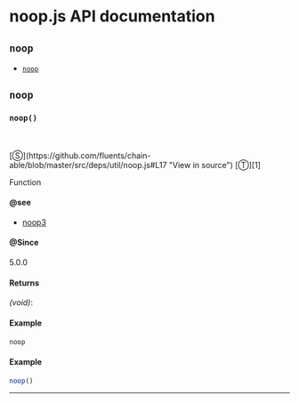 # noop.js API documentation

<!-- div class="toc-container" -->

<!-- div -->

## `noop`
* <a href="#noop"  data-meta="noop"  data-call="noop"  data-category="Methods"  data-description="Function"  data-name="noop"  data-see="href https github com sindresorhus noop3 label noop3"  data-all="meta noop call noop category Methods description Function name noop member see href https github com sindresorhus noop3 label noop3 notes todos klassProps" >`noop`</a>

<!-- /div -->

<!-- /div -->

<!-- div class="doc-container" -->

<!-- div -->

## `noop`

<!-- div -->

<h3 id="noop" data-member="" data-category="Methods" data-name="noop"><code>noop()</code></h3>
<br>
<br>
[&#x24C8;](https://github.com/fluents/chain-able/blob/master/src/deps/util/noop.js#L17 "View in source") [&#x24C9;][1]

Function


#### @see 

* <a href="https://github.com/sindresorhus/noop3" >noop3</a>

#### @Since
5.0.0

#### Returns
*(void)*:

#### Example
```js
noop

```
#### Example
```js
noop()

```
---

<!-- /div -->

<!-- /div -->

<!-- /div -->

 [1]: #noop "Jump back to the TOC."
